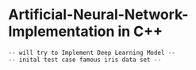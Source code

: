# Artificial-Neural-Network-Implementation in C++
    -- will try to Implement Deep Learning Model --
    -- inital test case famous iris data set --
     
